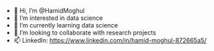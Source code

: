 - 👋 Hi, I’m @HamidMoghul
- 👀 I’m interested in data science
- 🌱 I’m currently learning data science
- 💞️ I’m looking to collaborate with research projects
- 📫 LinkedIn: https://www.linkedin.com/in/hamid-moghul-872665a5/

<!---
HamidMoghul/HamidMoghul is a ✨ special ✨ repository because its `README.md` (this file) appears on your GitHub profile.
You can click the Preview link to take a look at your changes.
--->
